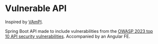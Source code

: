 # Vulnerable API

Inspired by [VAmPI](https://github.com/erev0s/VAmPI).

Spring Boot API made to include vulnerabilities from the [OWASP 2023 top 10 API security vulnerabilities](https://owasp.org/API-Security/editions/2023/en/0x11-t10).
Accompanied by an Angular FE.